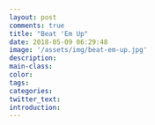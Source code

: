```yaml
---
layout: post
comments: true
title: "Beat 'Em Up"
date: 2018-05-09 06:29:48
image: '/assets/img/beat-em-up.jpg'
description:
main-class:
color:
tags:
categories:
twitter_text:
introduction:
---
```

